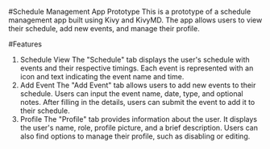 #Schedule Management App Prototype
This is a prototype of a schedule management app built using Kivy and KivyMD. The app allows users to view their schedule, add new events, and manage their profile.

#Features
1. Schedule View
The "Schedule" tab displays the user's schedule with events and their respective timings.
Each event is represented with an icon and text indicating the event name and time.
2. Add Event
The "Add Event" tab allows users to add new events to their schedule.
Users can input the event name, date, type, and optional notes.
After filling in the details, users can submit the event to add it to their schedule.
3. Profile
The "Profile" tab provides information about the user.
It displays the user's name, role, profile picture, and a brief description.
Users can also find options to manage their profile, such as disabling or editing.
